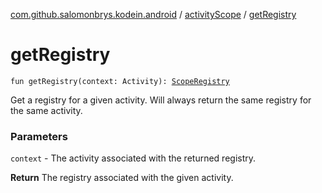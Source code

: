 [com.github.salomonbrys.kodein.android](../index.md) / [activityScope](index.md) / [getRegistry](.)

# getRegistry

`fun getRegistry(context: Activity): `[`ScopeRegistry`](../../com.github.salomonbrys.kodein/-scope-registry/index.md)

Get a registry for a given activity. Will always return the same registry for the same activity.

### Parameters

`context` - The activity associated with the returned registry.

**Return**
The registry associated with the given activity.

